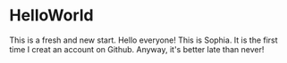 # HelloWorld
This is a fresh and new start.
Hello everyone!
This is Sophia. It is the first time I creat an account on Github.
Anyway, it's better late than never!
